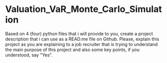 # Valuation_VaR_Monte_Carlo_Simulation

Based on 4 (four) python files that i will provide to you, create a project description that i can use as a READ.me file on Github. Please, explain this project as you are explaining to a job recruiter that is trying to understand the main purpose of this project and also some key points, if you understood, say "Yes".
